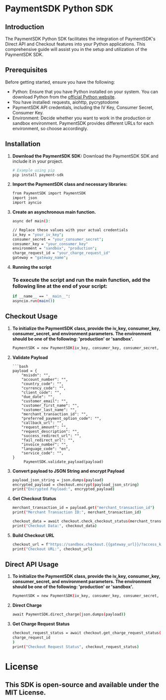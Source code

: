 # PaymentSDK Python SDK

## Introduction

The PaymentSDK Python SDK facilitates the integration of PaymentSDK's Direct API and Checkout features into your Python applications. This comprehensive guide will assist you in the setup and utilization of the PaymentSDK SDK.

## Prerequisites

Before getting started, ensure you have the following:

- Python: Ensure that you have Python installed on your system. You can download Python from the [official Python website](https://www.python.org/).
- You have installed: requests, aiohttp, pycryptodome
- PaymentSDK API credentials, including the IV Key, Consumer Secret, Consumer Key.
- Environment: Decide whether you want to work in the production or sandbox environment. PaymentSDK provides different URLs for each environment, so choose accordingly.

## Installation

1. **Download the PaymentSDK SDK:**
   Download the PaymentSDK SDK and include it in your project.

   ```bash
   # Example using pip
   pip install payment-sdk
   
2. **Import the PaymentSDK class and necessary libraries:**

    ```bash
   from PaymentSDK import PaymentSDK
   import json
   import ayncio
   
3. **Create an asynchronous main function.**

    ```bash
   async def main():

    // Replace these values with your actual credentials
    iv_key = "your_iv_key";
    consumer_secret = "your_consumer_secret";
    consumer_key = "your_consumer_key"
    environment = "sandbox", "production";
    charge_request_id = "your_charge_request_id"
    gateway = "gateway_name";
   
4. **Running the script**
    ### To execute the script and run the main function, add the following line at the end of your script:

    ```bash
   if __name__ == "__main__":
    asyncio.run(main())

## Checkout Usage

1. **To initialize the PaymentSDK class, provide the iv_key, consumer_key, consumer_secret, and environment parameters. The environment should be one of the following: 'production' or 'sandbox'.**

    ```bash
   PaymentSDK = new PaymentSDK(iv_key, consumer_key, consumer_secret, environment, gateway);

2. **Validate Payload**

       ```bash
       payload = {
           "msisdn": "",
           "account_number": "",
           "country_code": "",
           "currency_code": "",
           "client_code": "",
           "due_date": "",
           "customer_email": "",
           "customer_first_name": "",
           "customer_last_name": "",
           "merchant_transaction_id": "",
           "preferred_payment_option_code": "",
           "callback_url": "",
           "request_amount": "",
           "request_description": "",
           "success_redirect_url": "",
           "fail_redirect_url": "",
           "invoice_number": "",
           "language_code": "en",
           "service_code": "",
       }
            PaymentSDK.validate_payload(payload)
   
3. **Convert payload to JSON String and encrypt Payload**

    ```bash
    payload_json_string = json.dumps(payload)
    encrypted_payload = checkout.encrypt(payload_json_string)
    print("Encrypted Payload:", encrypted_payload)
   
4. **Get Checkout Status**

    ```bash
    merchant_transaction_id = payload.get("merchant_transaction_id")
    print("Merchant Transaction ID:", merchant_transaction_id)
   
    checkout_data = await checkout.check_checkout_status(merchant_transaction_id)
    print("Checkout Data:", checkout_data)

5. **Build Checkout URL**

    ```bash
    checkout_url = f"https://sandbox.checkout.{{gateway_url}}/?access_key={access_key}&payload={encrypted_payload}"
    print("Checkout URL:", checkout_url)

## Direct API Usage

1. **To initialize the PaymentSDK class, provide the iv_key, consumer_key, consumer_secret, and environment parameters. The environment should be one of the following: 'production' or 'sandbox'.**

    ```bash
    PaymentSDK = new PaymentSDK(iv_key, consumer_key, consumer_secret, environment);
   
2. **Direct Charge**

    ```bash
    await PaymentSDK.direct_charge(json.dumps(payload))

3. **Get Charge Request Status**

    ```bash
    checkout_request_status = await checkout.get_charge_request_status(
    charge_request_id
    )
    print("Checkout Request Status", checkout_request_status)

# License

## This SDK is open-source and available under the MIT License. 

